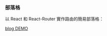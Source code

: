 ### 部落格

以 React 和 React-Router 實作路由的簡易部落格：

[blog DEMO](https://yunanpan.github.io/week22-blog/#/)
